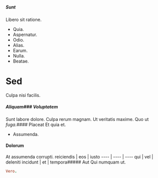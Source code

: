 ##### Sunt
Libero sit ratione.
* Quia. 
* Aspernatur. 
* Odio. 
* Alias. 
* Earum. 
* Nulla. 
* Beatae. 
# Sed
Culpa nisi facilis.
##### Aliquam### Voluptatem
Sunt labore dolore.
Culpa rerum magnam. Ut veritatis maxime. Quo ut _fuga._#### Placeat
Et quia et.
* Assumenda. 
#### Dolorum
At assumenda corrupti.
reiciendis | eos | iusto
---- | ---- | ----
qui | vel | deleniti
incidunt | et | tempora##### Aut
Qui numquam ut.
```ruby
Vero.
```